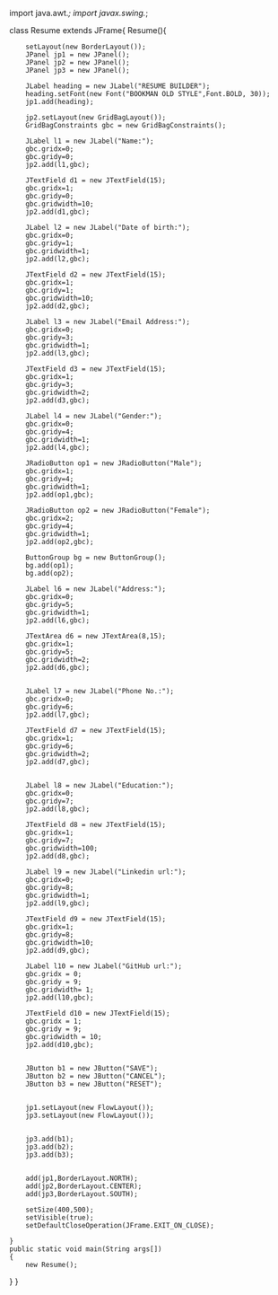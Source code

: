 import java.awt.*;
import javax.swing.*;

class Resume extends JFrame{
    Resume(){

        setLayout(new BorderLayout());       
        JPanel jp1 = new JPanel();
        JPanel jp2 = new JPanel();
        JPanel jp3 = new JPanel();

        JLabel heading = new JLabel("RESUME BUILDER");
        heading.setFont(new Font("BOOKMAN OLD STYLE",Font.BOLD, 30));
        jp1.add(heading);

        jp2.setLayout(new GridBagLayout());
        GridBagConstraints gbc = new GridBagConstraints();

        JLabel l1 = new JLabel("Name:");
        gbc.gridx=0;
        gbc.gridy=0;
        jp2.add(l1,gbc);

        JTextField d1 = new JTextField(15);
        gbc.gridx=1;
        gbc.gridy=0;
        gbc.gridwidth=10;
        jp2.add(d1,gbc);

        JLabel l2 = new JLabel("Date of birth:");
        gbc.gridx=0;
        gbc.gridy=1;
        gbc.gridwidth=1;
        jp2.add(l2,gbc);

        JTextField d2 = new JTextField(15);
        gbc.gridx=1;
        gbc.gridy=1;
        gbc.gridwidth=10;
        jp2.add(d2,gbc);

        JLabel l3 = new JLabel("Email Address:");
        gbc.gridx=0;
        gbc.gridy=3;
        gbc.gridwidth=1;
        jp2.add(l3,gbc);

        JTextField d3 = new JTextField(15);
        gbc.gridx=1;
        gbc.gridy=3;
        gbc.gridwidth=2;
        jp2.add(d3,gbc);

        JLabel l4 = new JLabel("Gender:");
        gbc.gridx=0;
        gbc.gridy=4;
        gbc.gridwidth=1;
        jp2.add(l4,gbc);

        JRadioButton op1 = new JRadioButton("Male");
        gbc.gridx=1;
        gbc.gridy=4;
        gbc.gridwidth=1;
        jp2.add(op1,gbc);

        JRadioButton op2 = new JRadioButton("Female");
        gbc.gridx=2;
        gbc.gridy=4;
        gbc.gridwidth=1;
        jp2.add(op2,gbc);

        ButtonGroup bg = new ButtonGroup();
        bg.add(op1);
        bg.add(op2);

        JLabel l6 = new JLabel("Address:");
        gbc.gridx=0;
        gbc.gridy=5;
        gbc.gridwidth=1;
        jp2.add(l6,gbc);

        JTextArea d6 = new JTextArea(8,15);
        gbc.gridx=1;
        gbc.gridy=5;
        gbc.gridwidth=2;
        jp2.add(d6,gbc);


        JLabel l7 = new JLabel("Phone No.:");
        gbc.gridx=0;
        gbc.gridy=6;
        jp2.add(l7,gbc);

        JTextField d7 = new JTextField(15);
        gbc.gridx=1;
        gbc.gridy=6;
        gbc.gridwidth=2;
        jp2.add(d7,gbc);


        JLabel l8 = new JLabel("Education:");
        gbc.gridx=0;
        gbc.gridy=7;
        jp2.add(l8,gbc);

        JTextField d8 = new JTextField(15);
        gbc.gridx=1;
        gbc.gridy=7;
        gbc.gridwidth=100;
        jp2.add(d8,gbc);

        JLabel l9 = new JLabel("Linkedin url:");
        gbc.gridx=0;
        gbc.gridy=8;
        gbc.gridwidth=1;
        jp2.add(l9,gbc);

        JTextField d9 = new JTextField(15);
        gbc.gridx=1;
        gbc.gridy=8;
        gbc.gridwidth=10;
        jp2.add(d9,gbc);

        JLabel l10 = new JLabel("GitHub url:");
        gbc.gridx = 0;
        gbc.gridy = 9;
        gbc.gridwidth= 1;
        jp2.add(l10,gbc);

        JTextField d10 = new JTextField(15);
        gbc.gridx = 1;
        gbc.gridy = 9;
        gbc.gridwidth = 10;
        jp2.add(d10,gbc);


        JButton b1 = new JButton("SAVE");
        JButton b2 = new JButton("CANCEL");
        JButton b3 = new JButton("RESET");


        jp1.setLayout(new FlowLayout());
        jp3.setLayout(new FlowLayout());


        jp3.add(b1);
        jp3.add(b2);
        jp3.add(b3);


        add(jp1,BorderLayout.NORTH);
        add(jp2,BorderLayout.CENTER);
        add(jp3,BorderLayout.SOUTH);

        setSize(400,500);
        setVisible(true);
        setDefaultCloseOperation(JFrame.EXIT_ON_CLOSE);

    }
    public static void main(String args[])
    {
        new Resume();
 }
}
